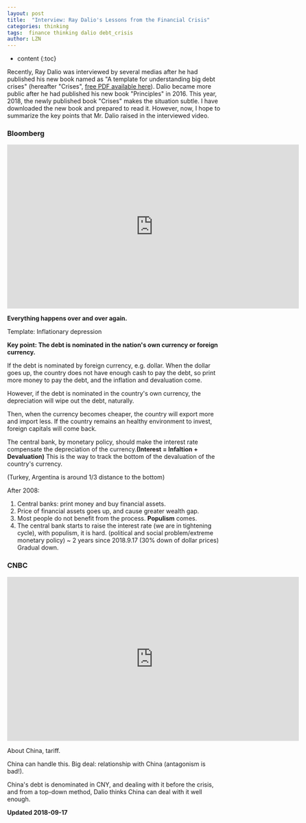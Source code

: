 ```yaml
---
layout: post
title:  "Interview: Ray Dalio's Lessons from the Financial Crisis"
categories: thinking
tags:  finance thinking dalio debt_crisis
author: LZN
---
```


* content
{:toc}
<!--<iframe width="907" height="510" src="https://www.youtube.com/embed/7WXidoI9ppw" frameborder="0" allow="autoplay; encrypted-media" allowfullscreen></iframe>-->
Recently, Ray Dalio was interviewed by several medias after he had published his new book named as "A template for understanding big debt crises" (hereafter "Crises", [free PDF available here](https://www.principles.com/)). Dalio became more public after he had published his new book "Principles" in 2016. This year, 2018, the newly published book "Crises" makes the situation subtle. I have downloaded the new book and prepared to read it. However, now, I hope to summarize the key points that Mr. Dalio raised in the interviewed video.

### Bloomberg

<iframe width="680" height="382" src="https://www.youtube.com/embed/Nm0m62reFuY" frameborder="0" allow="autoplay; encrypted-media" allowfullscreen></iframe>

**Everything happens over and over again.**

Template: Inflationary depression

**Key point: The debt is nominated in the nation's own currency or foreign currency.**

If the debt is nominated by foreign currency, e.g. dollar. When the dollar goes up, the country does not have enough cash to pay the debt, so print more money to pay the debt, and the inflation and devaluation come.

However, if the debt is nominated in the country's own currency, the depreciation will wipe out the debt, naturally.

Then, when the currency becomes cheaper, the country will export more and import less. If the country remains an healthy environment to invest, foreign capitals will come back.

The central bank, by monetary policy, should make the interest rate compensate the depreciation of the currency.**(Interest = Infaltion + Devaluation)** This is the way to track the bottom of the devaluation of the country's currency.

(Turkey, Argentina is around 1/3 distance to the bottom)

After 2008:

1. Central banks: print money and buy financial assets.
2. Price of financial assets goes up, and cause greater wealth gap.
3. Most people do not benefit from the process. **Populism** comes.
4. The central bank starts to raise the interest rate (we are in tightening cycle), with populism, it is hard. (political and social problem/extreme monetary policy) ~ 2 years since 2018.9.17 (30% down of dollar prices) Gradual down.

### CNBC

<iframe width="680" height="382" src="https://www.youtube.com/embed/7WXidoI9ppw" frameborder="0" allow="autoplay; encrypted-media" allowfullscreen></iframe>

About China, tariff.

China can handle this. Big deal: relationship with China (antagonism is bad!).

China's debt is denominated in CNY, and dealing with it before the crisis, and from a top-down method, Dalio thinks China can deal with it well enough.

**Updated 2018-09-17**
